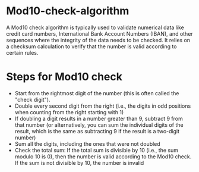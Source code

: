 # Mod10-check-algorithm

A Mod10 check algorithm is typically used to validate numerical data like credit card numbers, International Bank Account Numbers (IBAN), and other sequences where the integrity of the data needs to be checked. It relies on a checksum calculation to verify that the number is valid according to certain rules.

# Steps for Mod10 check

 - Start from the rightmost digit of the number (this is often called the "check digit").
 - Double every second digit from the right (i.e., the digits in odd positions when counting from the right starting with 1)
 - If doubling a digit results in a number greater than 9, subtract 9 from that number (or alternatively, you can sum the individual digits of the result, which is the same as subtracting 9 if the result is a two-digit number)
 - Sum all the digits, including the ones that were not doubled
 - Check the total sum: If the total sum is divisible by 10 (i.e., the sum modulo 10 is 0), then the number is valid according to the Mod10 check. If the sum is not divisible by 10, the number is invalid
